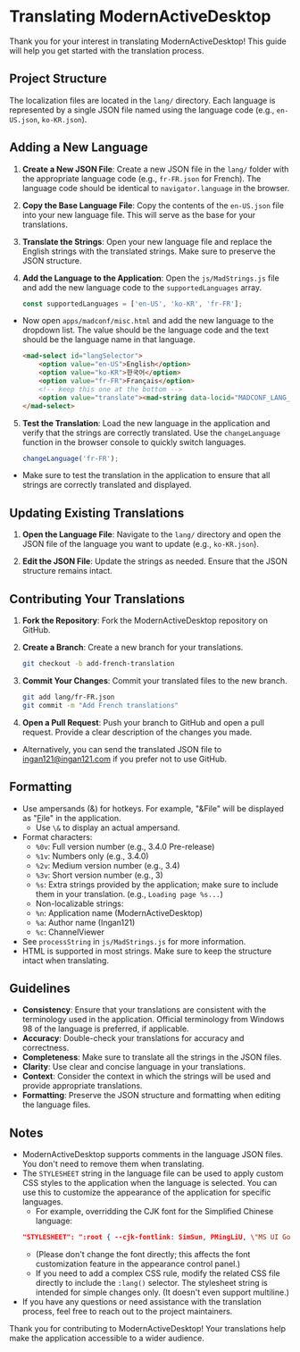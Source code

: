 # Translating ModernActiveDesktop
Thank you for your interest in translating ModernActiveDesktop! This guide will help you get started with the translation process.

<!--mad-only>
* Start by <a href="https://github.com/Ingan121/ModernActiveDesktop/blob/master/docs/Translating.md" target="_blank">opening this page in a web browser</a>!
* Also open this project in Explorer. <a href="javascript:madOpenWindow('SysplugSetupGuide.md', true)">Open this guide</a> and follow instructions 1-3.
* If you are using ModernActiveDesktop in a browser, clone the repository to your computer instead.
</mad-only-->

## Project Structure

The localization files are located in the `lang/` directory. Each language is represented by a single JSON file named using the language code (e.g., `en-US.json`, `ko-KR.json`).

## Adding a New Language

1. **Create a New JSON File**: Create a new JSON file in the `lang/` folder with the appropriate language code (e.g., `fr-FR.json` for French). The language code should be identical to `navigator.language` in the browser.

2. **Copy the Base Language File**: Copy the contents of the `en-US.json` file into your new language file. This will serve as the base for your translations.

3. **Translate the Strings**: Open your new language file and replace the English strings with the translated strings. Make sure to preserve the JSON structure.

4. **Add the Language to the Application**: Open the `js/MadStrings.js` file and add the new language code to the `supportedLanguages` array.

    ```js
    const supportedLanguages = ['en-US', 'ko-KR', 'fr-FR'];
    ```
* Now open `apps/madconf/misc.html` and add the new language to the dropdown list. The value should be the language code and the text should be the language name in that language.

    ```html
    <mad-select id="langSelector">
        <option value="en-US">English</option>
        <option value="ko-KR">한국어</option>
        <option value="fr-FR">Français</option>
        <!-- keep this one at the bottom -->
        <option value="translate"><mad-string data-locid="MADCONF_LANG_CONTRIBUTE">Help translate!</mad-string></option>
    </mad-select>
    ```

5. **Test the Translation**: Load the new language in the application and verify that the strings are correctly translated. Use the `changeLanguage` function in the browser console to quickly switch languages.

    ```js
    changeLanguage('fr-FR');
    ```
* Make sure to test the translation in the application to ensure that all strings are correctly translated and displayed.

## Updating Existing Translations

1. **Open the Language File**: Navigate to the `lang/` directory and open the JSON file of the language you want to update (e.g., `ko-KR.json`).

2. **Edit the JSON File**: Update the strings as needed. Ensure that the JSON structure remains intact.

## Contributing Your Translations

1. **Fork the Repository**: Fork the ModernActiveDesktop repository on GitHub.

2. **Create a Branch**: Create a new branch for your translations.

    ```sh
    git checkout -b add-french-translation
    ```

3. **Commit Your Changes**: Commit your translated files to the new branch.

    ```sh
    git add lang/fr-FR.json
    git commit -m "Add French translations"
    ```

4. **Open a Pull Request**: Push your branch to GitHub and open a pull request. Provide a clear description of the changes you made.

* Alternatively, you can send the translated JSON file to <a href="mailto:ingan121@ingan121.com">ingan121@ingan121.com</a> if you prefer not to use GitHub.

## Formatting
* Use ampersands (&) for hotkeys. For example, "&File" will be displayed as "<ins>F</ins>ile" in the application.
    * Use `\&` to display an actual ampersand.
* Format characters:
    * `%0v`: Full version number (e.g., 3.4.0 Pre-release)
    * `%1v`: Numbers only (e.g., 3.4.0)
    * `%2v`: Medium version number (e.g., 3.4)
    * `%3v`: Short version number (e.g., 3)
    * `%s`: Extra strings provided by the application; make sure to include them in your translation. (e.g., `Loading page %s...`)
    * Non-localizable strings:
    * `%n`: Application name (ModernActiveDesktop)
    * `%a`: Author name (Ingan121)
    * `%c`: ChannelViewer
* See `processString` in `js/MadStrings.js` for more information.
* HTML is supported in most strings. Make sure to keep the structure intact when translating.

## Guidelines

- **Consistency**: Ensure that your translations are consistent with the terminology used in the application. Official terminology from Windows 98 of the language is preferred, if applicable.
- **Accuracy**: Double-check your translations for accuracy and correctness.
- **Completeness**: Make sure to translate all the strings in the JSON files.
- **Clarity**: Use clear and concise language in your translations.
- **Context**: Consider the context in which the strings will be used and provide appropriate translations.
- **Formatting**: Preserve the JSON structure and formatting when editing the language files.

## Notes
* ModernActiveDesktop supports comments in the language JSON files. You don't need to remove them when translating.
* The `STYLESHEET` string in the language file can be used to apply custom CSS styles to the application when the language is selected. You can use this to customize the appearance of the application for specific languages.
    * For example, overridding the CJK font for the Simplified Chinese language:
    ```json
    "STYLESHEET": ":root { --cjk-fontlink: SimSun, PMingLiU, \"MS UI Gothic\", Gulim; }"
    ```
    * (Please don't change the font directly; this affects the font customization feature in the appearance control panel.)
    * If you need to add a complex CSS rule, modify the related CSS file directly to include the `:lang()` selector. The stylesheet string is intended for simple changes only. (It doesn't even support multiline.)
* If you have any questions or need assistance with the translation process, feel free to reach out to the project maintainers.

Thank you for contributing to ModernActiveDesktop! Your translations help make the application accessible to a wider audience.